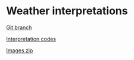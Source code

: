 # Weather interpretations 


[Git branch](https://github.com/codiku/react-native-meteo/tree/007-EN-weather-interpretations)

[Interpretation codes](https://raw.githubusercontent.com/codiku/ressources/master/weather_interpretations.txt)

[Images zip](https://github.com/codiku/ressources/blob/master/meteo_img.zip)